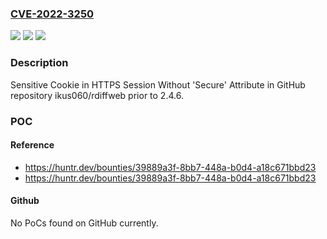 ### [CVE-2022-3250](https://cve.mitre.org/cgi-bin/cvename.cgi?name=CVE-2022-3250)
![](https://img.shields.io/static/v1?label=Product&message=ikus060%2Frdiffweb&color=blue)
![](https://img.shields.io/static/v1?label=Version&message=%3C%202.4.6%20&color=brighgreen)
![](https://img.shields.io/static/v1?label=Vulnerability&message=CWE-614%20Sensitive%20Cookie%20in%20HTTPS%20Session%20Without%20'Secure'%20Attribute&color=brighgreen)

### Description

Sensitive Cookie in HTTPS Session Without 'Secure' Attribute in GitHub repository ikus060/rdiffweb prior to 2.4.6.

### POC

#### Reference
- https://huntr.dev/bounties/39889a3f-8bb7-448a-b0d4-a18c671bbd23
- https://huntr.dev/bounties/39889a3f-8bb7-448a-b0d4-a18c671bbd23

#### Github
No PoCs found on GitHub currently.

